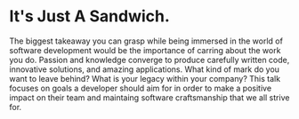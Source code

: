 # It's Just A Sandwich.
The biggest takeaway you can grasp while being immersed in the world of software development would be the importance of carring about the work you do. Passion and knowledge converge to produce carefully written code, innovative solutions, and amazing applications. What kind of mark do you want to leave behind? What is your legacy within your company? This talk focuses on goals a developer should aim for in order to make a positive impact on their team and maintaing software craftsmanship that we all strive for.
